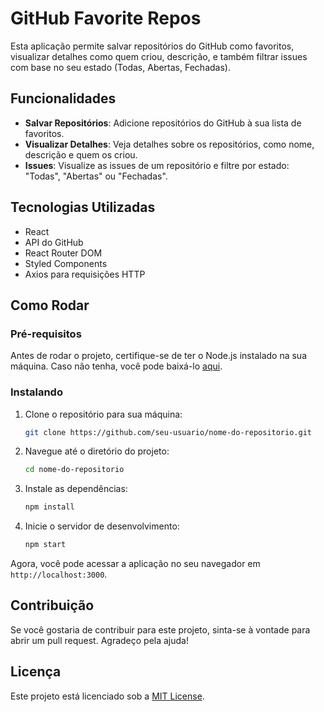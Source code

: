 # GitHub Favorite Repos

Esta aplicação permite salvar repositórios do GitHub como favoritos, visualizar detalhes como quem criou, descrição, e também filtrar issues com base no seu estado (Todas, Abertas, Fechadas).

## Funcionalidades

- **Salvar Repositórios**: Adicione repositórios do GitHub à sua lista de favoritos.
- **Visualizar Detalhes**: Veja detalhes sobre os repositórios, como nome, descrição e quem os criou.
- **Issues**: Visualize as issues de um repositório e filtre por estado: "Todas", "Abertas" ou "Fechadas".
  
## Tecnologias Utilizadas

- React
- API do GitHub
- React Router DOM
- Styled Components
- Axios para requisições HTTP

## Como Rodar

### Pré-requisitos

Antes de rodar o projeto, certifique-se de ter o Node.js instalado na sua máquina. Caso não tenha, você pode baixá-lo [aqui](https://nodejs.org/).

### Instalando

1. Clone o repositório para sua máquina:

    ```bash
    git clone https://github.com/seu-usuario/nome-do-repositorio.git
    ```

2. Navegue até o diretório do projeto:

    ```bash
    cd nome-do-repositorio
    ```

3. Instale as dependências:

    ```bash
    npm install
    ```

4. Inicie o servidor de desenvolvimento:

    ```bash
    npm start
    ```

Agora, você pode acessar a aplicação no seu navegador em `http://localhost:3000`.

## Contribuição

Se você gostaria de contribuir para este projeto, sinta-se à vontade para abrir um pull request. Agradeço pela ajuda!

## Licença

Este projeto está licenciado sob a [MIT License](https://opensource.org/licenses/MIT).
